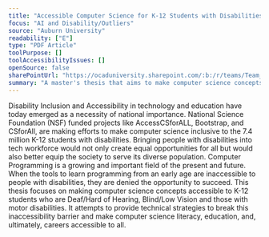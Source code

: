 ```yaml
---
title: "Accessible Computer Science for K-12 Students with Disabilities"
focus: "AI and Disability/Outliers"
source: "Auburn University"
readability: ["E"]
type: "PDF Article"
toolPurpose: []
toolAccessibilityIssues: []
openSource: false
sharePointUrl: "https://ocaduniversity.sharepoint.com/:b:/r/teams/Team_WeCount/Shared%20Documents/Resources%20and%20Tools/Literature%20(curated)/Accessible%20Computer%20Science%20for%20K-12%20Students%20with%20Disabilities.pdf?csf=1&web=1&e=RzFFmB"
summary: "A master's thesis that aims to make computer science concepts accessible to K-12 students who are Deaf/Hard of Hearing, Blind/Low Vision and those with motor disabilities.  "
---
```

Disability Inclusion and Accessibility in technology and education have today emerged as a necessity of national importance. National Science Foundation (NSF) funded projects like AccessCSforALL, Bootstrap, and CSforAll, are making efforts to make computer science inclusive to the 7.4 million K-12 students with disabilities. Bringing people with disabilities into tech workforce would not only create equal opportunities for all but would also better equip the society to serve its diverse population. Computer Programming is a growing and important field of the present and future. When the tools to learn programming from an early age are inaccessible to people with disabilities, they are denied the opportunity to succeed. This thesis focuses on making computer science concepts accessible to K-12 students who are Deaf/Hard of Hearing, Blind/Low Vision and those with motor disabilities. It attempts to provide technical strategies to break this inaccessibility barrier and make computer science literacy, education, and, ultimately, careers accessible to all.
